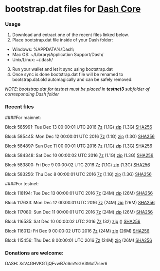 # bootstrap.dat files for [Dash Core](https://www.dash.org)

### Usage

1. Download and extract one of the recent files linked below.
2. Place bootstrap.dat file inside of your Dash folder:
 - Windows: %APPDATA%\Dash\
 - Mac OS: ~/Library/Application Support/Dash/
 - Unix/Linux: ~/.dash/
3. Run your wallet and let it sync using bootstrap.dat
4. Once sync is done bootstrap.dat file will be renamed to bootstrap.dat.old automagically and can be safely removed.

_NOTE: bootstrap.dat for testnet must be placed in **testnet3** subfolder of corresponding Dash folder_

### Recent files

####For mainnet:

Block 585991: Tue Dec 13 00:00:01 UTC 2016 [7z](https://transfer.sh/R23d8/bootstrap.dat.20161213.7z) (1.1G) [zip](https://transfer.sh/fE30S/bootstrap.dat.20161213.zip) (1.3G) [SHA256](https://transfer.sh/m2PoC/sha256.txt)

Block 585445: Mon Dec 12 00:00:01 UTC 2016 [7z](https://transfer.sh/9joz6/bootstrap.dat.20161212.7z) (1.1G) [zip](https://transfer.sh/11AXuB/bootstrap.dat.20161212.zip) (1.3G) [SHA256](https://transfer.sh/13H8AU/sha256.txt)

Block 584897: Sun Dec 11 00:00:01 UTC 2016 [7z](https://transfer.sh/a2FaY/bootstrap.dat.20161211.7z) (1.1G) [zip](https://transfer.sh/Eu19I/bootstrap.dat.20161211.zip) (1.3G) [SHA256](https://transfer.sh/lDylS/sha256.txt)

Block 584348: Sat Dec 10 00:00:02 UTC 2016 [7z](https://transfer.sh/of8mW/bootstrap.dat.20161210.7z) (1.1G) [zip](https://transfer.sh/4kgIs/bootstrap.dat.20161210.zip) (1.3G) [SHA256](https://transfer.sh/qYMX9/sha256.txt)

Block 583800: Fri Dec  9 00:00:02 UTC 2016 [7z](https://transfer.sh/z6Cn2/bootstrap.dat.20161209.7z) (1.1G) [zip](https://transfer.sh/KNQPA/bootstrap.dat.20161209.zip) (1.3G) [SHA256](https://transfer.sh/hQzGd/sha256.txt)

Block 583256: Thu Dec  8 00:00:01 UTC 2016 [7z](https://transfer.sh/PeYmj/bootstrap.dat.20161208.7z) (1.1G) [zip](https://transfer.sh/TOsu3/bootstrap.dat.20161208.zip) (1.3G) [SHA256](https://transfer.sh/73g5c/sha256.txt)

####For testnet:

Block 118194: Tue Dec 13 00:00:01 UTC 2016 [7z](https://transfer.sh/mpTrQ/bootstrap.dat.20161213.7z) (24M) [zip](https://transfer.sh/RB5Ri/bootstrap.dat.20161213.zip) (26M) [SHA256](https://transfer.sh/aCZtD/sha256.txt)

Block 117633: Mon Dec 12 00:00:01 UTC 2016 [7z](https://transfer.sh/a4TrC/bootstrap.dat.20161212.7z) (24M) [zip](https://transfer.sh/11s0Yk/bootstrap.dat.20161212.zip) (26M) [SHA256](https://transfer.sh/aXxeu/sha256.txt)

Block 117080: Sun Dec 11 00:00:01 UTC 2016 [7z](https://transfer.sh/6eBe0/bootstrap.dat.20161211.7z) (24M) [zip](https://transfer.sh/rYVF1/bootstrap.dat.20161211.zip) (26M) [SHA256](https://transfer.sh/BF80i/sha256.txt)

Block 116535: Sat Dec 10 00:00:02 UTC 2016 [7z](https://transfer.sh/yVwUc/bootstrap.dat.20161210.7z) (32) [zip]() () [SHA256](https://transfer.sh/M6nR8/sha256.txt)

Block 116012: Fri Dec  9 00:00:02 UTC 2016 [7z](https://transfer.sh/rku19/bootstrap.dat.20161209.7z) (24M) [zip](https://transfer.sh/Lakfc/bootstrap.dat.20161209.zip) (26M) [SHA256](https://transfer.sh/5G5Br/sha256.txt)

Block 115456: Thu Dec  8 00:00:01 UTC 2016 [7z](https://transfer.sh/ZRzzx/bootstrap.dat.20161208.7z) (24M) [zip](https://transfer.sh/nmUBT/bootstrap.dat.20161208.zip) (26M) [SHA256](https://transfer.sh/10c7i/sha256.txt)

### Donations are welcome:

DASH: XsV4GHVKGTjQFvwB7c6mYsGV3Mxf7iser6

